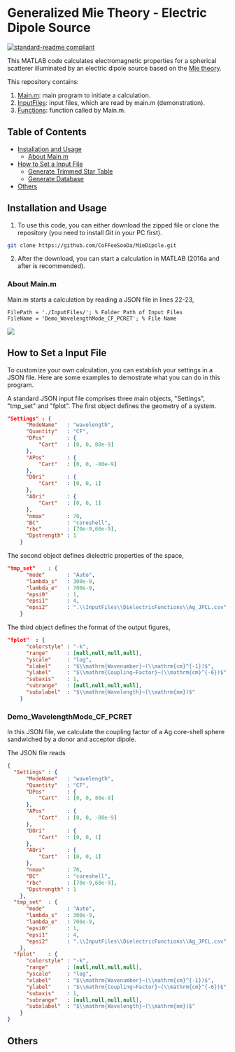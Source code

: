 # Generalized Mie Theory - Electric Dipole Source

[![standard-readme compliant](https://img.shields.io/badge/readme%20style-standard-brightgreen.svg?style=flat-square)](https://github.com/RichardLitt/standard-readme)

This MATLAB code calculates electromagnetic properties for a spherical scatterer illuminated by an electric dipole source based on the [Mie theory](https://en.wikipedia.org/wiki/Mie_scattering).

This repository contains:

1. [Main.m](https://github.com/CoFFeeSooDa/MieDipole/blob/main/Main.m): main program to initiate a calculation.
2. [InputFiles](https://github.com/CoFFeeSooDa/MieDipole/tree/main/InputFiles): input files, which are read by main.m (demonstration).
3. [Functions](https://github.com/CoFFeeSooDa/MieDipole/tree/main/Functions): function called by Main.m.

## Table of Contents

- [Installation and Usage](#Installation-and-Usage)
	- [About Main.m](#About-Main.m)
- [How to Set a Input File](#How-to-Set-a-Input-File)
	- [Generate Trimmed Star Table](#Generate-Trimmed-Star-Table)
	- [Generate Database](#Generate-Database)
- [Others](#Others)


## Installation and Usage

1. To use this code, you can either download the zipped file or clone the repository (you need to install Git in your PC first).
```sh
git clone https://github.com/CoFFeeSooDa/MieDipole.git
```
2. After the download, you can start a calculation in MATLAB (2016a and after is recommended).


### About Main.m
Main.m starts a calculation by reading a JSON file in lines 22-23,
```
FilePath = './InputFiles/'; % Folder Path of Input Files
FileName = 'Demo_WavelengthMode_CF_PCRET'; % File Name
```
![](https://hackmd.io/_uploads/r1IwsGgga.png)



##  How to Set a Input File

To customize your own calculation, you can establish your settings in a JSON file. Here are some examples to demostrate what you can do in this program.

A standard JSON input file comprises three main objects, "Settings", "tmp_set" and "fplot". The first object defines the geometry of a system.
```json
"Settings" : {
	  "ModeName"   : "wavelength",  
	  "Quantity"   : "CF",          
	  "DPos"	   : {
		  "Cart"   : [0, 0, 80e-9]
	  },
	  "APos"	   : {
		  "Cart"   : [0, 0, -80e-9]
	  },
	  "DOri"	   : {
		  "Cart"   : [0, 0, 1]
	  },
	  "AOri"	   : {
		  "Cart"   : [0, 0, 1]
	  },
	  "nmax"	   : 70,
	  "BC"		   : "coreshell",
	  "rbc"		   : [70e-9,60e-9],
	  "Dpstrength" : 1
    }
```

The second object defines dielectric properties of the space,
```json
"tmp_set"	 : {
	  "mode"	   : "Auto",
	  "lambda_s"   : 300e-9,
	  "lambda_e"   : 700e-9,
	  "epsi0"	   : 1,
	  "epsi1"	   : 4,
	  "epsi2"	   : ".\\InputFiles\\DielectricFunctions\\Ag_JPCL.csv"
    }
```
The third object defines the format of the output figures,
```json
"fplot"	 : {
	  "colorstyle" : "-k",
	  "range" 	   : [null,null,null,null],
	  "yscale"     : "log",
	  "xlabel"	   : "$\\mathrm{Wavenumber}~(\\mathrm{cm}^{-1})$",
	  "ylabel"	   : "$\\mathrm{Coupling~Factor}~(\\mathrm{cm}^{-6})$",
	  "subaxis"    : 1,
	  "subrange"   : [null,null,null,null],
	  "subxlabel"  : "$\\mathrm{Wavelength}~(\\mathrm{nm})$"
    }	  
```

### Demo_WavelengthMode_CF_PCRET

In this JSON file, we calculate the coupling factor of a Ag core-shell sphere sandwiched by a donor and acceptor dipole.

The JSON file reads
```json
{
  "Settings" : {
	  "ModeName"   : "wavelength",
	  "Quantity"   : "CF",
	  "DPos"	   : {
		  "Cart"   : [0, 0, 80e-9]
	  },
	  "APos"	   : {
		  "Cart"   : [0, 0, -80e-9]
	  },
	  "DOri"	   : {
		  "Cart"   : [0, 0, 1]
	  },
	  "AOri"	   : {
		  "Cart"   : [0, 0, 1]
	  },
	  "nmax"	   : 70,
	  "BC"		   : "coreshell",
	  "rbc"		   : [70e-9,60e-9],
	  "Dpstrength" : 1
    },
  "tmp_set"	 : {
	  "mode"	   : "Auto",
	  "lambda_s"   : 300e-9,
	  "lambda_e"   : 700e-9,
	  "epsi0"	   : 1,
	  "epsi1"	   : 4,
	  "epsi2"	   : ".\\InputFiles\\DielectricFunctions\\Ag_JPCL.csv"
    },
  "fplot"	 : {
	  "colorstyle" : "-k",
	  "range" 	   : [null,null,null,null],
	  "yscale"     : "log",
	  "xlabel"	   : "$\\mathrm{Wavenumber}~(\\mathrm{cm}^{-1})$",
	  "ylabel"	   : "$\\mathrm{Coupling~Factor}~(\\mathrm{cm}^{-6})$",
	  "subaxis"    : 1,
	  "subrange"   : [null,null,null,null],
	  "subxlabel"  : "$\\mathrm{Wavelength}~(\\mathrm{nm})$"
    }	  
}
```



## Others

